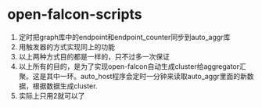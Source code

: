 # open-falcon-scripts
1. 定时把graph库中的endpoint和endpoint_counter同步到auto_aggr库
2. 用触发器的方式实现同上的功能
3. 以上两种方式目的都是一样的，只不过多一次保证
4. 以上所有的目的，是为了实现open-falcon自动生成cluster给aggregator汇聚。这是其中一环。auto_host程序会定时一分钟来读取auto_aggr里面的新数据，根据数据生成cluster.
5. 实际上只用2就可以了
